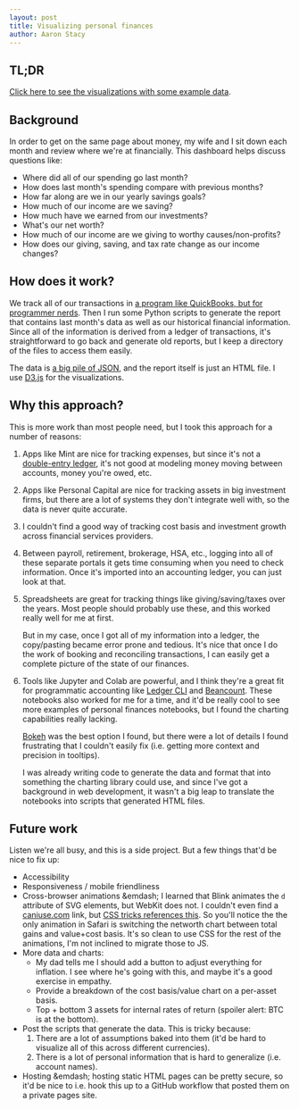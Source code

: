 ```yaml
---
layout: post
title: Visualizing personal finances
author: Aaron Stacy
---
```


## TL;DR

[Click here to see the visualizations with some example data](/personal-finances-dashboard).

## Background

In order to get on the same page about money, my wife and I sit down each month and review where we're at financially. This dashboard helps discuss questions like:

- Where did all of our spending go last month?
- How does last month's spending compare with previous months?
- How far along are we in our yearly savings goals?
- How much of our income are we saving?
- How much have we earned from our investments?
- What's our net worth?
- How much of our income are we giving to worthy causes/non-profits?
- How does our giving, saving, and tax rate change as our income changes?

## How does it work?

We track all of our transactions in [a program like QuickBooks, but for programmer nerds](https://beancount.github.io). Then I run some Python scripts to generate the report that contains last month's data as well as our historical financial information. Since all of the information is derived from a ledger of transactions, it's straightforward to go back and generate old reports, but I keep a directory of the files to access them easily.

The data is [a big pile of JSON](/personal-finances-dashboard/data.js), and the report itself is just an HTML file. I use [D3.js](https://d3js.org) for the visualizations.

## Why this approach?

This is more work than most people need, but I took this approach for a number of reasons:

1. Apps like Mint are nice for tracking expenses, but since it's not a [double-entry ledger](https://en.wikipedia.org/wiki/Double-entry_bookkeeping), it's not good at modeling money moving between accounts, money you're owed, etc.

1. Apps like Personal Capital are nice for tracking assets in big investment firms, but there are a lot of systems they don't integrate well with, so the data is never quite accurate.

1. I couldn't find a good way of tracking cost basis and investment growth across financial services providers.

1. Between payroll, retirement, brokerage, HSA, etc., logging into all of these separate portals it gets time consuming when you need to check information. Once it's imported into an accounting ledger, you can just look at that.

1. Spreadsheets are great for tracking things like giving/saving/taxes over the years. Most people should probably use these, and this worked really well for me at first.

    But in my case, once I got all of my information into a ledger, the copy/pasting became error prone and tedious. It's nice that once I do the work of booking and reconciling transactions, I can easily get a complete picture of the state of our finances.

1. Tools like Jupyter and Colab are powerful, and I think they're a great fit for programmatic accounting like [Ledger CLI](https://www.ledger-cli.org) and [Beancount](https://beancount.github.io/docs/index.html). These notebooks also worked for me for a time, and it'd be really cool to see more examples of personal finances notebooks, but I found the charting capabilities really lacking.

    [Bokeh](https://docs.bokeh.org/en/latest/) was the best option I found, but there were a lot of details I found frustrating that I couldn't easily fix (i.e. getting more context and precision in tooltips).

    I was already writing code to generate the data and format that into something the charting library could use, and since I've got a background in web development, it wasn't a big leap to translate the notebooks into scripts that generated HTML files.

## Future work

Listen we're all busy, and this is a side project. But a few things that'd be nice to fix up:

- Accessibility
- Responsiveness / mobile friendliness
- Cross-browser animations &emdash; I learned that Blink animates the `d` attribute of SVG elements, but WebKit does not. I couldn't even find a [caniuse.com](https://caniuse.com) link, but [CSS tricks references this](https://css-tricks.com/svg-properties-and-css/#aa-wrapping-up). So you'll notice the the only animation in Safari is switching the networth chart between total gains and value+cost basis. It's so clean to use CSS for the rest of the animations, I'm not inclined to migrate those to JS.
- More data and charts:
  - My dad tells me I should add a button to adjust everything for inflation. I see where he's going with this, and maybe it's a good exercise in empathy.
  - Provide a breakdown of the cost basis/value chart on a per-asset basis.
  - Top + bottom 3 assets for internal rates of return (spoiler alert: BTC is at the bottom).
- Post the scripts that generate the data. This is tricky because:
  1. There are a lot of assumptions baked into them (it'd be hard to visualize all of this across different currencies).
  1. There is a lot of personal information that is hard to generalize (i.e. account names).
- Hosting &emdash; hosting static HTML pages can be pretty secure, so it'd be nice to i.e. hook this up to a GitHub workflow that posted them on a private pages site.